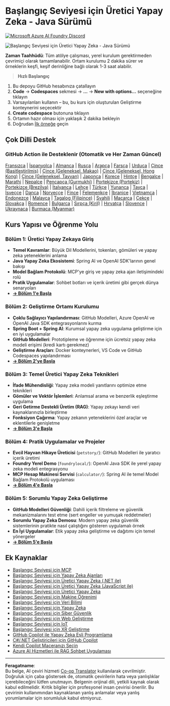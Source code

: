 <!--
CO_OP_TRANSLATOR_METADATA:
{
  "original_hash": "90ac762d40c6db51b8081cdb3e49e9db",
  "translation_date": "2025-08-28T21:40:20+00:00",
  "source_file": "README.md",
  "language_code": "tr"
}
-->
# Başlangıç Seviyesi için Üretici Yapay Zeka - Java Sürümü
[![Microsoft Azure AI Foundry Discord](https://dcbadge.limes.pink/api/server/ByRwuEEgH4)](https://discord.com/invite/ByRwuEEgH4)

![Başlangıç Seviyesi için Üretici Yapay Zeka - Java Sürümü](../../translated_images/beg-genai-series.8b48be9951cc574c25f8a3accba949bfd03c2f008e2c613283a1b47316fbee68.tr.png)

**Zaman Taahhüdü**: Tüm atölye çalışması, yerel kurulum gerektirmeden çevrimiçi olarak tamamlanabilir. Ortam kurulumu 2 dakika sürer ve örneklerin keşfi, keşif derinliğine bağlı olarak 1-3 saat alabilir.

> **Hızlı Başlangıç**

1. Bu depoyu GitHub hesabınıza çatallayın
2. **Code** → **Codespaces** sekmesi → **...** → **New with options...** seçeneğine tıklayın
3. Varsayılanları kullanın – bu, bu kurs için oluşturulan Geliştirme konteynerini seçecektir
4. **Create codespace** butonuna tıklayın
5. Ortamın hazır olması için yaklaşık 2 dakika bekleyin
6. Doğrudan [İlk örneğe](./02-SetupDevEnvironment/README.md#step-2-create-a-github-personal-access-token) geçin

## Çok Dilli Destek

### GitHub Action ile Desteklenir (Otomatik ve Her Zaman Güncel)

[Fransızca](../fr/README.md) | [İspanyolca](../es/README.md) | [Almanca](../de/README.md) | [Rusça](../ru/README.md) | [Arapça](../ar/README.md) | [Farsça](../fa/README.md) | [Urduca](../ur/README.md) | [Çince (Basitleştirilmiş)](../zh/README.md) | [Çince (Geleneksel, Makao)](../mo/README.md) | [Çince (Geleneksel, Hong Kong)](../hk/README.md) | [Çince (Geleneksel, Tayvan)](../tw/README.md) | [Japonca](../ja/README.md) | [Korece](../ko/README.md) | [Hintçe](../hi/README.md) | [Bengalce](../bn/README.md) | [Marathi](../mr/README.md) | [Nepalce](../ne/README.md) | [Pencapça (Gurmukhi)](../pa/README.md) | [Portekizce (Portekiz)](../pt/README.md) | [Portekizce (Brezilya)](../br/README.md) | [İtalyanca](../it/README.md) | [Lehçe](../pl/README.md) | [Türkçe](./README.md) | [Yunanca](../el/README.md) | [Tayca](../th/README.md) | [İsveççe](../sv/README.md) | [Danca](../da/README.md) | [Norveççe](../no/README.md) | [Fince](../fi/README.md) | [Felemenkçe](../nl/README.md) | [İbranice](../he/README.md) | [Vietnamca](../vi/README.md) | [Endonezce](../id/README.md) | [Malayca](../ms/README.md) | [Tagalog (Filipince)](../tl/README.md) | [Svahili](../sw/README.md) | [Macarca](../hu/README.md) | [Çekçe](../cs/README.md) | [Slovakça](../sk/README.md) | [Romence](../ro/README.md) | [Bulgarca](../bg/README.md) | [Sırpça (Kiril)](../sr/README.md) | [Hırvatça](../hr/README.md) | [Slovence](../sl/README.md) | [Ukraynaca](../uk/README.md) | [Burmaca (Myanmar)](../my/README.md)

## Kurs Yapısı ve Öğrenme Yolu

### **Bölüm 1: Üretici Yapay Zekaya Giriş**
- **Temel Kavramlar**: Büyük Dil Modellerini, tokenları, gömüleri ve yapay zeka yeteneklerini anlama
- **Java Yapay Zeka Ekosistemi**: Spring AI ve OpenAI SDK'larının genel bakışı
- **Model Bağlam Protokolü**: MCP'ye giriş ve yapay zeka ajan iletişimindeki rolü
- **Pratik Uygulamalar**: Sohbet botları ve içerik üretimi gibi gerçek dünya senaryoları
- **[→ Bölüm 1'e Başla](./01-IntroToGenAI/README.md)**

### **Bölüm 2: Geliştirme Ortamı Kurulumu**
- **Çoklu Sağlayıcı Yapılandırması**: GitHub Modelleri, Azure OpenAI ve OpenAI Java SDK entegrasyonlarını kurma
- **Spring Boot + Spring AI**: Kurumsal yapay zeka uygulama geliştirme için en iyi uygulamalar
- **GitHub Modelleri**: Prototipleme ve öğrenme için ücretsiz yapay zeka modeli erişimi (kredi kartı gerekmez)
- **Geliştirme Araçları**: Docker konteynerleri, VS Code ve GitHub Codespaces yapılandırması
- **[→ Bölüm 2'ye Başla](./02-SetupDevEnvironment/README.md)**

### **Bölüm 3: Temel Üretici Yapay Zeka Teknikleri**
- **İfade Mühendisliği**: Yapay zeka modeli yanıtlarını optimize etme teknikleri
- **Gömüler ve Vektör İşlemleri**: Anlamsal arama ve benzerlik eşleştirme uygulama
- **Geri Getirme Destekli Üretim (RAG)**: Yapay zekayı kendi veri kaynaklarınızla birleştirme
- **Fonksiyon Çağırma**: Yapay zekanın yeteneklerini özel araçlar ve eklentilerle genişletme
- **[→ Bölüm 3'e Başla](./03-CoreGenerativeAITechniques/README.md)**

### **Bölüm 4: Pratik Uygulamalar ve Projeler**
- **Evcil Hayvan Hikaye Üreticisi** (`petstory/`): GitHub Modelleri ile yaratıcı içerik üretimi
- **Foundry Yerel Demo** (`foundrylocal/`): OpenAI Java SDK ile yerel yapay zeka modeli entegrasyonu
- **MCP Hesap Makinesi Servisi** (`calculator/`): Spring AI ile temel Model Bağlam Protokolü uygulaması
- **[→ Bölüm 4'e Başla](./04-PracticalSamples/README.md)**

### **Bölüm 5: Sorumlu Yapay Zeka Geliştirme**
- **GitHub Modelleri Güvenliği**: Dahili içerik filtreleme ve güvenlik mekanizmalarını test etme (sert engeller ve yumuşak reddetmeler)
- **Sorumlu Yapay Zeka Demosu**: Modern yapay zeka güvenlik sistemlerinin pratikte nasıl çalıştığını gösteren uygulamalı örnek
- **En İyi Uygulamalar**: Etik yapay zeka geliştirme ve dağıtımı için temel yönergeler
- **[→ Bölüm 5'e Başla](./05-ResponsibleGenAI/README.md)**

## Ek Kaynaklar

- [Başlangıç Seviyesi için MCP](https://github.com/microsoft/mcp-for-beginners)
- [Başlangıç Seviyesi için Yapay Zeka Ajanları](https://github.com/microsoft/ai-agents-for-beginners)
- [Başlangıç Seviyesi için Üretici Yapay Zeka (.NET ile)](https://github.com/microsoft/Generative-AI-for-beginners-dotnet)
- [Başlangıç Seviyesi için Üretici Yapay Zeka (JavaScript ile)](https://github.com/microsoft/generative-ai-with-javascript)
- [Başlangıç Seviyesi için Üretici Yapay Zeka](https://github.com/microsoft/generative-ai-for-beginners)
- [Başlangıç Seviyesi için Makine Öğrenimi](https://aka.ms/ml-beginners)
- [Başlangıç Seviyesi için Veri Bilimi](https://aka.ms/datascience-beginners)
- [Başlangıç Seviyesi için Yapay Zeka](https://aka.ms/ai-beginners)
- [Başlangıç Seviyesi için Siber Güvenlik](https://github.com/microsoft/Security-101)
- [Başlangıç Seviyesi için Web Geliştirme](https://aka.ms/webdev-beginners)
- [Başlangıç Seviyesi için IoT](https://aka.ms/iot-beginners)
- [Başlangıç Seviyesi için XR Geliştirme](https://github.com/microsoft/xr-development-for-beginners)
- [GitHub Copilot ile Yapay Zeka Eşli Programlama](https://aka.ms/GitHubCopilotAI)
- [C#/.NET Geliştiricileri için GitHub Copilot](https://github.com/microsoft/mastering-github-copilot-for-dotnet-csharp-developers)
- [Kendi Copilot Maceranızı Seçin](https://github.com/microsoft/CopilotAdventures)
- [Azure AI Hizmetleri ile RAG Sohbet Uygulaması](https://github.com/Azure-Samples/azure-search-openai-demo-java)

---

**Feragatname**:  
Bu belge, AI çeviri hizmeti [Co-op Translator](https://github.com/Azure/co-op-translator) kullanılarak çevrilmiştir. Doğruluk için çaba göstersek de, otomatik çevirilerin hata veya yanlışlıklar içerebileceğini lütfen unutmayın. Belgenin orijinal dili, yetkili kaynak olarak kabul edilmelidir. Kritik bilgiler için profesyonel insan çevirisi önerilir. Bu çevirinin kullanımından kaynaklanan yanlış anlamalar veya yanlış yorumlamalar için sorumluluk kabul etmiyoruz.